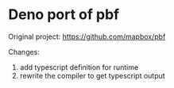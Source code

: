 # Deno port of pbf

Original project: https://github.com/mapbox/pbf

Changes:
1. add typescript definition for runtime
2. rewrite the compiler to get typescript output
